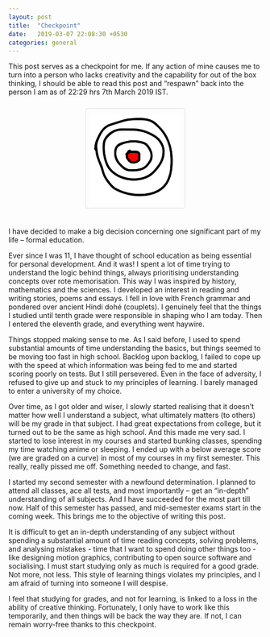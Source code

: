 ```yaml
---
layout: post
title:  "Checkpoint"
date:   2019-03-07 22:08:30 +0530
categories: general
---
```


This post serves as a checkpoint for me. If any action of mine causes me to turn into a person who lacks creativity and the capability for out of the box thinking, I should be able to read this post and “respawn” back into the person I am as of 22:29 hrs 7th March 2019 IST.

<center><img title = "Checkpoint" src="/assets/images/checkpoint.gif" style="border: 1px solid #ddd; border-radius: 4px; padding: 10px; max-width: 35%; height: auto; margin-top:10px; margin-bottom:20px;"></center>

I have decided to make a big decision concerning one significant part of my life – formal education.

Ever since I was 11, I have thought of school education as being essential for personal development. And it was! I spent a lot of time trying to understand the logic behind things, always prioritising understanding concepts over rote memorisation. This way I was inspired by history, mathematics and the sciences. I developed an interest in reading and writing stories, poems and essays. I fell in love with French grammar and pondered over ancient Hindi dohé (couplets). I genuinely feel that the things I studied until tenth grade were responsible in shaping who I am today. Then I entered the eleventh grade, and everything went haywire.

Things stopped making sense to me. As I said before, I used to spend substantial amounts of time understanding the basics, but things seemed to be moving too fast in high school. Backlog upon backlog, I failed to cope up with the speed at which information was being fed to me and started scoring poorly on tests. But I still persevered. Even in the face of adversity, I refused to give up and stuck to my principles of learning. I barely managed to enter a university of my choice.

Over time, as I got older and wiser, I slowly started realising that it doesn’t matter how well I understand a subject, what ultimately matters (to others) will be my grade in that subject. I had great expectations from college, but it turned out to be the same as high school. And this made me very sad. I started to lose interest in my courses and started bunking classes, spending my time watching anime or sleeping. I ended up with a below average score (we are graded on a curve) in most of my courses in my first semester. This really, really pissed me off. Something needed to change, and fast. 

I started my second semester with a newfound determination. I planned to attend all classes, ace all tests, and most importantly – get an “in-depth” understanding of all subjects. And I have succeeded for the most part till now. Half of this semester has passed, and mid-semester exams start in the coming week. This brings me to the objective of writing this post.

It is difficult to get an in-depth understanding of any subject without spending a substantial amount of time reading concepts, solving problems, and analysing mistakes - time that I want to spend doing other things too - like designing motion graphics, contributing to open source software and socialising. I must start studying only as much is required for a good grade. Not more, not less. This style of learning things violates my principles, and I am afraid of turning into someone I will despise.

I feel that studying for grades, and not for learning, is linked to a loss in the ability of creative thinking. Fortunately, I only have to work like this temporarily, and then things will be back the way they are. If not, I can remain worry-free thanks to this checkpoint.